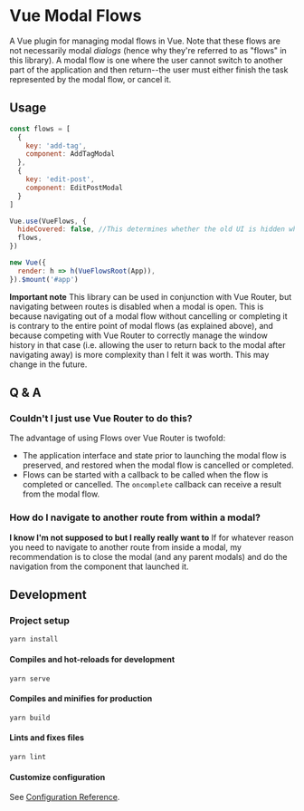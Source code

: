 # Vue Modal Flows
A Vue plugin for managing modal flows in Vue. Note that these flows are not necessarily modal *dialogs* (hence why they're referred to as "flows" in this library). A modal flow is one where the user cannot switch to another part of the application and then return--the user must either finish the task represented by the modal flow, or cancel it.

## Usage

```js
const flows = [
  {
    key: 'add-tag',
    component: AddTagModal
  },
  {
    key: 'edit-post',
    component: EditPostModal
  }
]

Vue.use(VueFlows, {
  hideCovered: false, //This determines whether the old UI is hidden while the modal is active. Set to true for full-screen modals
  flows,
})

new Vue({
  render: h => h(VueFlowsRoot(App)),
}).$mount('#app')
```

**Important note** This library can be used in conjunction
with Vue Router, but navigating between routes is disabled
when a modal is open. This is because navigating out of a
modal flow without cancelling or completing it is contrary
to the entire point of modal flows (as explained above),
and because competing with Vue Router to correctly manage
the window history in that case (i.e. allowing the user to
return back to the modal after navigating away) is more
complexity than I felt it was worth. This may change in the
future.

## Q & A
### Couldn't I just use Vue Router to do this?
The advantage of using Flows over Vue Router is twofold:
* The application interface and state prior to launching the
modal flow is preserved, and restored when the modal flow is
cancelled or completed.
* Flows can be started with a callback to be called when the
flow is completed or cancelled. The `oncomplete` callback can
receive a result from the modal flow.

### How do I navigate to another route from within a modal?
**I know I'm not supposed to but I really really want to**
If for whatever reason you need to navigate to another route
from inside a modal, my recommendation is to close the modal
(and any parent modals) and do the navigation from the
component that launched it.

## Development
### Project setup
```
yarn install
```

#### Compiles and hot-reloads for development
```
yarn serve
```

#### Compiles and minifies for production
```
yarn build
```

#### Lints and fixes files
```
yarn lint
```

#### Customize configuration
See [Configuration Reference](https://cli.vuejs.org/config/).
